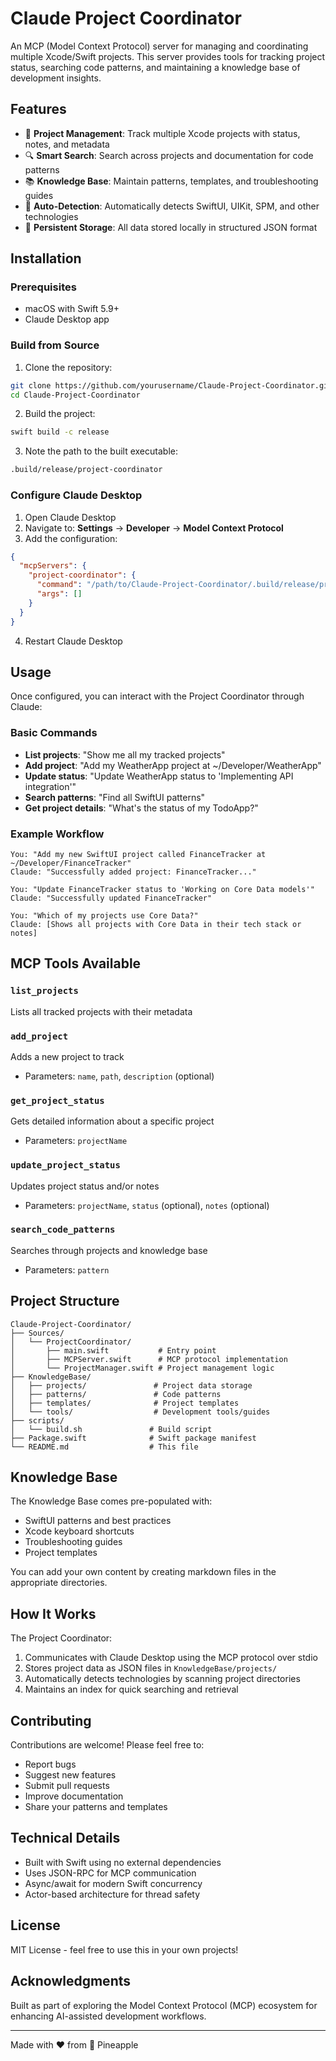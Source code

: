 # Claude Project Coordinator

An MCP (Model Context Protocol) server for managing and coordinating multiple Xcode/Swift projects. This server provides tools for tracking project status, searching code patterns, and maintaining a knowledge base of development insights.

## Features

- 🚀 **Project Management**: Track multiple Xcode projects with status, notes, and metadata
- 🔍 **Smart Search**: Search across projects and documentation for code patterns
- 📚 **Knowledge Base**: Maintain patterns, templates, and troubleshooting guides
- 🤖 **Auto-Detection**: Automatically detects SwiftUI, UIKit, SPM, and other technologies
- 💾 **Persistent Storage**: All data stored locally in structured JSON format

## Installation

### Prerequisites
- macOS with Swift 5.9+
- Claude Desktop app

### Build from Source

1. Clone the repository:
```bash
git clone https://github.com/yourusername/Claude-Project-Coordinator.git
cd Claude-Project-Coordinator
```

2. Build the project:
```bash
swift build -c release
```

3. Note the path to the built executable:
```bash
.build/release/project-coordinator
```

### Configure Claude Desktop

1. Open Claude Desktop
2. Navigate to: **Settings** → **Developer** → **Model Context Protocol**
3. Add the configuration:

```json
{
  "mcpServers": {
    "project-coordinator": {
      "command": "/path/to/Claude-Project-Coordinator/.build/release/project-coordinator",
      "args": []
    }
  }
}
```

4. Restart Claude Desktop

## Usage

Once configured, you can interact with the Project Coordinator through Claude:

### Basic Commands

- **List projects**: "Show me all my tracked projects"
- **Add project**: "Add my WeatherApp project at ~/Developer/WeatherApp"
- **Update status**: "Update WeatherApp status to 'Implementing API integration'"
- **Search patterns**: "Find all SwiftUI patterns"
- **Get project details**: "What's the status of my TodoApp?"

### Example Workflow

```
You: "Add my new SwiftUI project called FinanceTracker at ~/Developer/FinanceTracker"
Claude: "Successfully added project: FinanceTracker..."

You: "Update FinanceTracker status to 'Working on Core Data models'"
Claude: "Successfully updated FinanceTracker"

You: "Which of my projects use Core Data?"
Claude: [Shows all projects with Core Data in their tech stack or notes]
```

## MCP Tools Available

### `list_projects`
Lists all tracked projects with their metadata

### `add_project`
Adds a new project to track
- Parameters: `name`, `path`, `description` (optional)

### `get_project_status`
Gets detailed information about a specific project
- Parameters: `projectName`

### `update_project_status`
Updates project status and/or notes
- Parameters: `projectName`, `status` (optional), `notes` (optional)

### `search_code_patterns`
Searches through projects and knowledge base
- Parameters: `pattern`

## Project Structure

```
Claude-Project-Coordinator/
├── Sources/
│   └── ProjectCoordinator/
│       ├── main.swift           # Entry point
│       ├── MCPServer.swift      # MCP protocol implementation
│       └── ProjectManager.swift # Project management logic
├── KnowledgeBase/
│   ├── projects/               # Project data storage
│   ├── patterns/               # Code patterns
│   ├── templates/              # Project templates
│   └── tools/                  # Development tools/guides
├── scripts/
│   └── build.sh               # Build script
├── Package.swift              # Swift package manifest
└── README.md                  # This file
```

## Knowledge Base

The Knowledge Base comes pre-populated with:
- SwiftUI patterns and best practices
- Xcode keyboard shortcuts
- Troubleshooting guides
- Project templates

You can add your own content by creating markdown files in the appropriate directories.

## How It Works

The Project Coordinator:
1. Communicates with Claude Desktop using the MCP protocol over stdio
2. Stores project data as JSON files in `KnowledgeBase/projects/`
3. Automatically detects technologies by scanning project directories
4. Maintains an index for quick searching and retrieval

## Contributing

Contributions are welcome! Please feel free to:
- Report bugs
- Suggest new features
- Submit pull requests
- Improve documentation
- Share your patterns and templates

## Technical Details

- Built with Swift using no external dependencies
- Uses JSON-RPC for MCP communication
- Async/await for modern Swift concurrency
- Actor-based architecture for thread safety

## License

MIT License - feel free to use this in your own projects!

## Acknowledgments

Built as part of exploring the Model Context Protocol (MCP) ecosystem for enhancing AI-assisted development workflows.

---

Made with ❤️ from 🍍 Pineapple 

